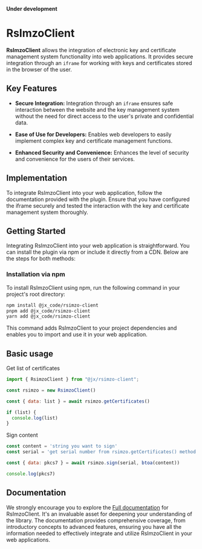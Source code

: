 **Under development**

# RsImzoClient

**RsImzoClient** allows the integration of electronic key and certificate management system functionality into web applications. It provides secure integration through an `iframe` for working with keys and certificates stored in the browser of the user.

## Key Features

- **Secure Integration:** Integration through an `iframe` ensures safe interaction between the website and the key management system without the need for direct access to the user's private and confidential data.

- **Ease of Use for Developers:** Enables web developers to easily implement complex key and certificate management functions.

- **Enhanced Security and Convenience:** Enhances the level of security and convenience for the users of their services.

## Implementation

To integrate RsImzoClient into your web application, follow the documentation provided with the plugin. Ensure that you have configured the iframe securely and tested the interaction with the key and certificate management system thoroughly.

## Getting Started

Integrating RsImzoClient into your web application is straightforward. You can install the plugin via npm or include it directly from a CDN. Below are the steps for both methods:

### Installation via npm

To install RsImzoClient using npm, run the following command in your project's root directory:

```bash
npm install @jx_code/rsimzo-client
pnpm add @jx_code/rsimzo-client
yarn add @jx_code/rsimzo-client
```

This command adds RsImzoClient to your project dependencies and enables you to import and use it in your web application.
<!-- 
### Including via CDN

If you prefer not to use npm, you can include RsImzoClient directly in your HTML file from a CDN. Add the following script tag to the end of `body` section of your HTML:

```html
<script src="https://cdn.example.com/rsimzoclient/latest/rsimzoclient.min.js"></script>
``` -->

## Basic usage

Get list of certificates

```js
import { RsimzoClient } from "@jx/rsimzo-client";

const rsimzo = new RsimzoClient()

const { data: list } = await rsimzo.getCertificates()

if (list) {
  console.log(list)
}
```

Sign content

```js
const content = 'string you want to sign'
const serial = 'get serial number from rsimzo.getCertificates() method'

const { data: pkcs7 } = await rsimzo.sign(serial, btoa(content))

console.log(pkcs7)
```

## Documentation

We strongly encourage you to explore the [Full documentation](#) for RsImzoClient. It's an invaluable asset for deepening your understanding of the library. The documentation provides comprehensive coverage, from introductory concepts to advanced features, ensuring you have all the information needed to effectively integrate and utilize RsImzoClient in your web applications.
